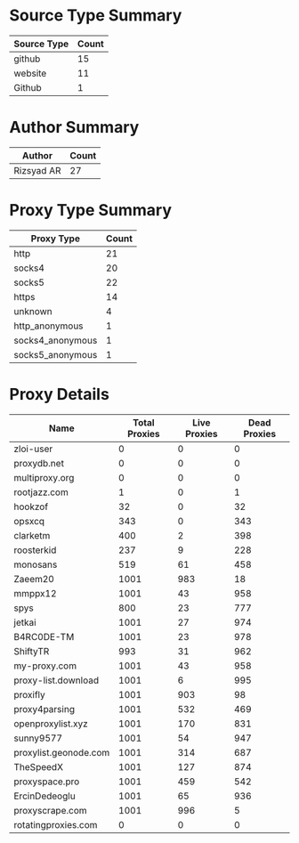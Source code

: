 # Source Type Summary

| Source Type | Count |
|-------------|-------|
| github | 15 |
| website | 11 |
| Github | 1 |


# Author Summary

| Author | Count |
|--------|-------|
| Rizsyad AR | 27 |


# Proxy Type Summary

| Proxy Type | Count |
|------------|-------|
| http | 21 |
| socks4 | 20 |
| socks5 | 22 |
| https | 14 |
| unknown | 4 |
| http_anonymous | 1 |
| socks4_anonymous | 1 |
| socks5_anonymous | 1 |


# Proxy Details

| Name | Total Proxies | Live Proxies | Dead Proxies |
|------|---------------|--------------|---------------|
| zloi-user | 0 | 0 | 0 |
| proxydb.net | 0 | 0 | 0 |
| multiproxy.org | 0 | 0 | 0 |
| rootjazz.com | 1 | 0 | 1 |
| hookzof | 32 | 0 | 32 |
| opsxcq | 343 | 0 | 343 |
| clarketm | 400 | 2 | 398 |
| roosterkid | 237 | 9 | 228 |
| monosans | 519 | 61 | 458 |
| Zaeem20 | 1001 | 983 | 18 |
| mmppx12 | 1001 | 43 | 958 |
| spys | 800 | 23 | 777 |
| jetkai | 1001 | 27 | 974 |
| B4RC0DE-TM | 1001 | 23 | 978 |
| ShiftyTR | 993 | 31 | 962 |
| my-proxy.com | 1001 | 43 | 958 |
| proxy-list.download | 1001 | 6 | 995 |
| proxifly | 1001 | 903 | 98 |
| proxy4parsing | 1001 | 532 | 469 |
| openproxylist.xyz | 1001 | 170 | 831 |
| sunny9577 | 1001 | 54 | 947 |
| proxylist.geonode.com | 1001 | 314 | 687 |
| TheSpeedX | 1001 | 127 | 874 |
| proxyspace.pro | 1001 | 459 | 542 |
| ErcinDedeoglu | 1001 | 65 | 936 |
| proxyscrape.com | 1001 | 996 | 5 |
| rotatingproxies.com | 0 | 0 | 0 |
